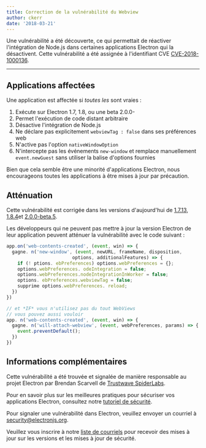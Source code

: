 ```yaml
---
title: Correction de la vulnérabilité du Webview
author: ckerr
date: '2018-03-21'
---
```


Une vulnérabilité a été découverte, ce qui permettait de réactiver l'intégration de Node.js dans certaines applications Electron qui la désactivent. Cette vulnérabilité a été assignée à l'identifiant CVE [CVE-2018-1000136](https://cve.mitre.org/cgi-bin/cvename.cgi?name=CVE-2018-1000136).

---

## Applications affectées

Une application est affectée si *toutes les* sont vraies :

 1. Exécute sur Electron 1.7, 1.8, ou une beta 2.0.0-
 2. Permet l'exécution de code distant arbitraire
 3. Désactive l'intégration de Node.js
 4. Ne déclare pas explicitement `webviewTag : false` dans ses préférences web
 5. N'active pas l'option `nativeWindowOption`
 6. N'intercepte pas les événements `new-window` et remplace manuellement `event.newGuest` sans utiliser la balise d'options fournies

Bien que cela semble être une minorité d'applications Electron, nous encourageons toutes les applications à être mises à jour par précaution.

## Atténuation

Cette vulnérabilité est corrigée dans les versions d'aujourd'hui de [1.7.13](https://github.com/electron/electron/releases/tag/v1.7.13), [1.8.4](https://github.com/electron/electron/releases/tag/v1.8.4)et [2.0.0-beta.5](https://github.com/electron/electron/releases/tag/v2.0.0-beta.5).

Les développeurs qui ne peuvent pas mettre à jour la version Electron de leur application peuvent atténuer la vulnérabilité avec le code suivant :

```js
app.on('web-contents-created', (event, win) => {
  gagne. n('new-window', (event, newURL, frameName, disposition,
                        options, additionalFeatures) => {
    if (! ptions. ebPreferences) options.webPreferences = {};
    options.webPreferences. odeIntegration = false;
    options.webPreferences.nodeIntegrationInWorker = false;
    options. ebPreferences.webviewTag = false;
    supprime options.webPreferences. reload;
  })
})

// et *IF* vous n'utilisez pas du tout WebViews
// vous pouvez aussi vouloir
app. n('web-contents-created', (event, win) => {
  gagne. n('will-attach-webview', (event, webPreferences, params) => {
    event.preventDefault();
  })
})
```

## Informations complémentaires

Cette vulnérabilité a été trouvée et signalée de manière responsable au projet Electron par Brendan Scarvell de [Trustwave SpiderLabs](https://www.trustwave.com/Company/SpiderLabs/).

Pour en savoir plus sur les meilleures pratiques pour sécuriser vos applications Electron, consultez notre [tutoriel de sécurité](https://electronjs.org/docs/tutorial/security).

Pour signaler une vulnérabilité dans Electron, veuillez envoyer un courriel à security@electronjs.org.

Veuillez vous inscrire à notre [liste de courriels](https://groups.google.com/forum/#!forum/electronjs) pour recevoir des mises à jour sur les versions et les mises à jour de sécurité.

